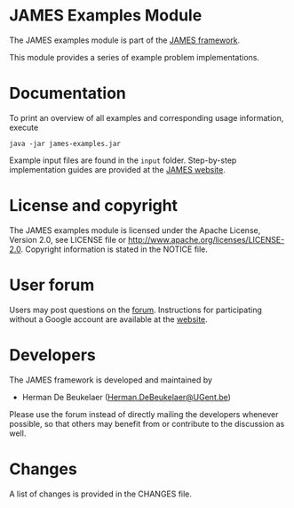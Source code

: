 JAMES Examples Module
=====================

The JAMES examples module is part of the [JAMES framework][james-website].

This module provides a series of example problem implementations.
  
Documentation
=============

To print an overview of all examples and corresponding usage information, execute

```
java -jar james-examples.jar
```

Example input files are found in the `input` folder. Step-by-step implementation
guides are provided at the [JAMES website][examples-website].

License and copyright
=====================

The JAMES examples module is licensed under the Apache License, Version 2.0, see
LICENSE file or http://www.apache.org/licenses/LICENSE-2.0. Copyright information
is stated in the NOTICE file.

User forum
==========

Users may post questions on the [forum][james-forum]. Instructions for participating without a Google account are available at the [website][james-contact].

Developers
==========

The JAMES framework is developed and maintained by

 - Herman De Beukelaer (Herman.DeBeukelaer@UGent.be)
 
Please use the forum instead of directly mailing the developers whenever possible, so that others may benefit from or contribute to the discussion as well.
 
Changes
=======

A list of changes is provided in the CHANGES file.



[james-website]:     http://www.jamesframework.org
[examples-website]:  http://www.jamesframework.org/examples
[james-forum]:       https://groups.google.com/forum/#!forum/james-users
[james-contact]:     http://www.jamesframework.org/contact/
